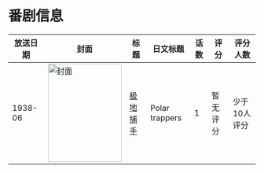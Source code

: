 # 番剧信息

|放送日期|封面|标题|日文标题|话数|评分|评分人数|
|---|---|---|---|---|---|---|
|1938-06|<img src="//lain.bgm.tv/pic/cover/c/fb/85/382994_24Z02.jpg" alt="封面" style="width:150px;height:200px;object-fit:cover;">|[极地捕手](https://bangumi.tv/subject/382994)|Polar trappers|1|暂无评分|少于10人评分|
